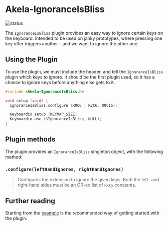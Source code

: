# Akela-IgnoranceIsBliss

![status][st:experimental]

 [st:stable]: https://img.shields.io/badge/stable-✔-black.png?style=flat&colorA=44cc11&colorB=494e52
 [st:broken]: https://img.shields.io/badge/broken-X-black.png?style=flat&colorA=e05d44&colorB=494e52
 [st:experimental]: https://img.shields.io/badge/experimental----black.png?style=flat&colorA=dfb317&colorB=494e52

The `IgnoranceIsBliss` plugin provides an easy way to ignore certain keys on the
keyboard. Intended to be used on janky prototypes, where pressing one key ofter
triggers another - and we want to ignore the other one.

## Using the Plugin

To use the plugin, we must include the header, and tell the `IgnoranceIsBliss`
plugin which keys to ignore. It should be the first plugin used, so it has a
chance to ignore keys before anything else gets to it.

```c++
#include <Akela-IgnoranceIsBliss.h>

void setup (void) {
  IgnoranceIsBliss.configure (R0C6 | R2C6, R0C15);

  Keyboardio.setup (KEYMAP_SIZE);
  Keyboardio.use (&IgnoranceIsBliss, NULL);
}
```

## Plugin methods

The plugin provides an `IgnoranceIsBliss` singleton object, with the following
method:

### `.configure(leftHandIgnores, rightHandIgnores)`

> Configures the extension to ignore the given keys. Both the left- and
> right-hand sides must be an OR-ed list of `RxCy` constants.

## Further reading

Starting from the [example][plugin:example] is the recommended way of getting
started with the plugin.

 [plugin:example]: https://github.com/Akela-Plugins/Akela-IgnoranceIsBliss/blob/master/examples/IgnoranceIsBliss/IgnoranceIsBliss.ino
